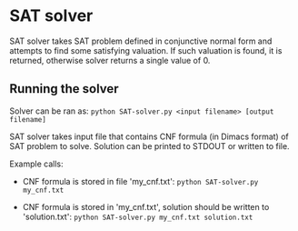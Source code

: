 # SAT solver

SAT solver takes SAT problem defined in conjunctive normal form and attempts to find some satisfying valuation. If such valuation is found, it is returned, otherwise solver returns a single value of 0.

## Running the solver
Solver can be ran as: `python SAT-solver.py <input filename> [output filename]`

SAT solver takes input file that contains CNF formula (in Dimacs format) of SAT problem to solve.
Solution can be printed to STDOUT or written to file.

Example calls:
+ CNF formula is stored in file 'my_cnf.txt':
`python SAT-solver.py my_cnf.txt`

+ CNF formula is stored in 'my_cnf.txt', solution should be written to 'solution.txt':
`python SAT-solver.py my_cnf.txt solution.txt`
